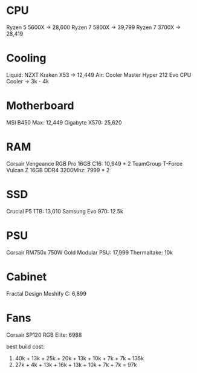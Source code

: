 # CPU

Ryzen 5 5600X -> 28,600
Ryzen 7 5800X -> 39,799
Ryzen 7 3700X -> 28,419

# Cooling

Liquid: NZXT Kraken X53 -> 12,449
Air: Cooler Master Hyper 212 Evo CPU Cooler -> 3k - 4k

# Motherboard

MSI B450 Max: 12,449
Gigabyte X570: 25,620

# RAM

Corsair Vengeance RGB Pro 16GB C16: 10,949 * 2
TeamGroup T-Force Vulcan Z 16GB DDR4 3200Mhz: 7999 * 2

# SSD

Crucial P5 1TB: 13,010
Samsung Evo 970: 12.5k

# PSU

Corsair RM750x 750W Gold Modular PSU: 17,999
Thermaltake: 10k

# Cabinet

Fractal Design Meshify C: 6,899

# Fans

Corsair SP120 RGB Elite: 6988


best build cost:

1. 40k + 13k + 25k + 20k + 13k + 10k + 7k + 7k = 135k
2. 27k + 4k + 13k + 16k + 13k  + 10k + 7k + 7k = 97k






